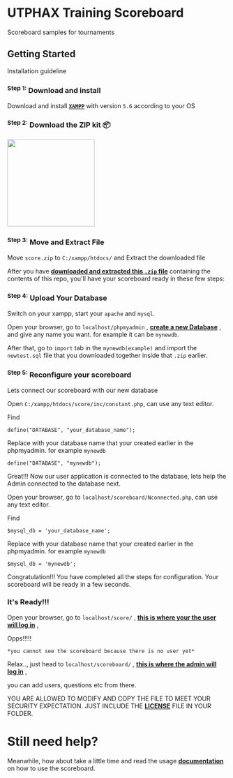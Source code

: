 # UTPHAX Training Scoreboard

Scoreboard samples for tournaments

## Getting Started

Installation guideline


### <sup>Step 1:</sup> Download and install

Download and install __[`XAMPP`](https://www.apachefriends.org/download.html)__ with version `5.6` according to your OS


### <sup>Step 2:</sup> Download the ZIP kit 📦

[<img src="http://i.imgur.com/UVPZoM0.png" width="200">](https://github.com/neonexxa/scoreboard/blob/master/score.zip)


### <sup>Step 3:</sup> Move and Extract File

Move `score.zip` to `C:/xampp/htdocs/` and Extract the downloaded file

After you have __[downloaded and extracted this `.zip` file](https://github.com/neonexxa/scoreboard/score.zip)__ containing the contents of this repo, you'll have your scoreboard ready in these few steps:


### <sup>Step 4:</sup> Upload Your Database

Switch on your xampp, start your `apache` and `mysql`.

Open your browser, go to `localhost/phpmyadmin` , __[create a new Database](http://webvaultwiki.com.au/(S(iungfwenvz2f5c55pioeinil))/Default.aspx?Page=Create-Mysql-Database-User-Phpmyadmin&NS=&AspxAutoDetectCookieSupport=1)__ , and give any name you want. for example it can be `mynewdb`. 

After that, go to `import` tab in the `mynewdb(example)` and import the `newtest.sql` file that you downloaded together inside that `.zip` earlier.


### <sup>Step 5:</sup> Reconfigure your scoreboard

Lets connect our scoreboard with our new database

Open `C:/xampp/htdocs/score/inc/constant.php`, can use any text editor. 

Find 

	define("DATABASE", "your_database_name");

Replace with your database name that your created earlier in the phpmyadmin. for example `mynewdb` 

	define("DATABASE", "mynewdb");

Great!!! Now our user application is connected to the database, lets help the Admin connected to the database next. 

Open your browser, go to `localhost/scoreboard/Nconnected.php`, can use any text editor.

Find 

	$mysql_db = 'your_database_name';

Replace with your database name that your created earlier in the phpmyadmin. for example `mynewdb` 

	$mysql_db = 'mynewdb';

Congratulation!!! You have completed all the steps for configuration. Your scoreboard will be ready in a few seconds. 

### It's Ready!!!

Open your browser, go to `localhost/score/` , __[this is where your the user will log in](http://localhost/score)__ , 

Opps!!!!! 

	*you cannot see the scoreboard because there is no user yet*

Relax.., just head to `localhost/scoreboard/` , __[this is where the admin will log in](http://localhost/scoreboard)__ , 

you can add users, questions etc from there. 

YOU ARE ALLOWED TO MODIFY AND COPY THE FILE TO MEET YOUR SECURITY EXPECTATION. JUST INCLUDE THE __[LICENSE](https://github.com/neonexxa/scoreboard/blob/master/LICENSE)__ FILE IN YOUR FOLDER. 

# Still need help?

Meanwhile, how about take a little time and read the usage __[documentation](https://github.com/neonexxa/scoreboard/blob/master/USAGE.md)__ on how to use the scoreboard.



